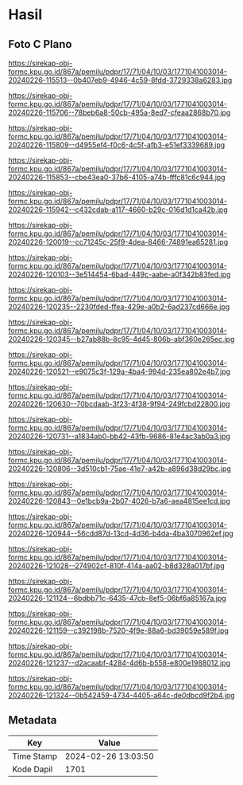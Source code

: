 # Hasil

## Foto C Plano

https://sirekap-obj-formc.kpu.go.id/867a/pemilu/pdpr/17/71/04/10/03/1771041003014-20240226-115513--0b407eb9-4946-4c59-8fdd-3729338a6283.jpg

https://sirekap-obj-formc.kpu.go.id/867a/pemilu/pdpr/17/71/04/10/03/1771041003014-20240226-115706--78beb6a8-50cb-495a-8ed7-cfeaa2868b70.jpg

https://sirekap-obj-formc.kpu.go.id/867a/pemilu/pdpr/17/71/04/10/03/1771041003014-20240226-115809--d4955ef4-f0c6-4c5f-afb3-e51ef3339689.jpg

https://sirekap-obj-formc.kpu.go.id/867a/pemilu/pdpr/17/71/04/10/03/1771041003014-20240226-115853--cbe43ea0-37b6-4105-a74b-fffc81c6c944.jpg

https://sirekap-obj-formc.kpu.go.id/867a/pemilu/pdpr/17/71/04/10/03/1771041003014-20240226-115942--c432cdab-a117-4660-b29c-016d1d1ca42b.jpg

https://sirekap-obj-formc.kpu.go.id/867a/pemilu/pdpr/17/71/04/10/03/1771041003014-20240226-120019--cc71245c-25f9-4dea-8466-74891ea65281.jpg

https://sirekap-obj-formc.kpu.go.id/867a/pemilu/pdpr/17/71/04/10/03/1771041003014-20240226-120103--3e514454-6bad-449c-aabe-a0f342b83fed.jpg

https://sirekap-obj-formc.kpu.go.id/867a/pemilu/pdpr/17/71/04/10/03/1771041003014-20240226-120235--2230fded-ffea-429e-a0b2-6ad237cd666e.jpg

https://sirekap-obj-formc.kpu.go.id/867a/pemilu/pdpr/17/71/04/10/03/1771041003014-20240226-120345--b27ab88b-8c95-4d45-806b-abf360e265ec.jpg

https://sirekap-obj-formc.kpu.go.id/867a/pemilu/pdpr/17/71/04/10/03/1771041003014-20240226-120521--e9075c3f-129a-4ba4-994d-235ea802e4b7.jpg

https://sirekap-obj-formc.kpu.go.id/867a/pemilu/pdpr/17/71/04/10/03/1771041003014-20240226-120630--70bcdaab-3f23-4f38-9f94-249fcbd22800.jpg

https://sirekap-obj-formc.kpu.go.id/867a/pemilu/pdpr/17/71/04/10/03/1771041003014-20240226-120731--a1834ab0-bb42-43fb-9686-81e4ac3ab0a3.jpg

https://sirekap-obj-formc.kpu.go.id/867a/pemilu/pdpr/17/71/04/10/03/1771041003014-20240226-120806--3d510cb1-75ae-41e7-a42b-a896d38d29bc.jpg

https://sirekap-obj-formc.kpu.go.id/867a/pemilu/pdpr/17/71/04/10/03/1771041003014-20240226-120843--0e1bcb9a-2b07-4026-b7a6-aea4815ee1cd.jpg

https://sirekap-obj-formc.kpu.go.id/867a/pemilu/pdpr/17/71/04/10/03/1771041003014-20240226-120944--56cdd87d-13cd-4d36-b4da-4ba3070962ef.jpg

https://sirekap-obj-formc.kpu.go.id/867a/pemilu/pdpr/17/71/04/10/03/1771041003014-20240226-121028--274902cf-810f-414a-aa02-b8d328a017bf.jpg

https://sirekap-obj-formc.kpu.go.id/867a/pemilu/pdpr/17/71/04/10/03/1771041003014-20240226-121124--6bdbb71c-6435-47cb-8ef5-06bf6a85167a.jpg

https://sirekap-obj-formc.kpu.go.id/867a/pemilu/pdpr/17/71/04/10/03/1771041003014-20240226-121159--c392198b-7520-4f9e-88a6-bd39059e589f.jpg

https://sirekap-obj-formc.kpu.go.id/867a/pemilu/pdpr/17/71/04/10/03/1771041003014-20240226-121237--d2acaabf-4284-4d6b-b558-e800e1988012.jpg

https://sirekap-obj-formc.kpu.go.id/867a/pemilu/pdpr/17/71/04/10/03/1771041003014-20240226-121324--0b542459-4734-4405-a64c-de0dbcd9f2b4.jpg


## Metadata

| Key        | Value               |
| ---------- | ------------------- |
| Time Stamp | 2024-02-26 13:03:50 |
| Kode Dapil | 1701                |



